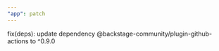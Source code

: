 ```yaml
---
"app": patch
---
```


fix(deps): update dependency @backstage-community/plugin-github-actions to ^0.9.0
